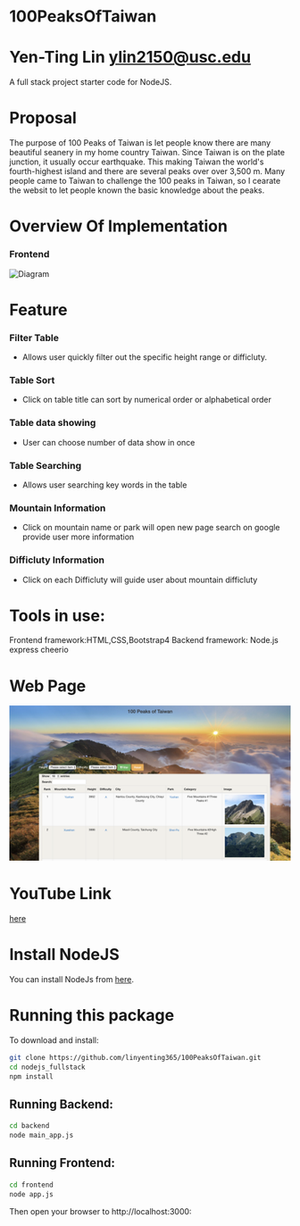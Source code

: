 # 100PeaksOfTaiwan
# Yen-Ting Lin ylin2150@usc.edu
A full stack project starter code for NodeJS.
# Proposal
The purpose of 100 Peaks of Taiwan is let people know there are many beautiful seanery in my home country Taiwan. Since Taiwan is on the plate junction, it usually occur earthquake. This making Taiwan the world's fourth-highest island and there are several peaks over over 3,500 m. Many people came to Taiwan to challenge the 100 peaks in Taiwan, so I cearate the websit to let people known the basic knowledge about the peaks. 
# Overview Of Implementation
### Frontend 
<img alt="Diagram" src="https://github.com/linyenting365/100PeaksOfTaiwan.git/FullStack?raw=true" width="400" text-align="center">


# Feature
### Filter Table
* Allows user quickly filter out the specific height range or difficluty. 
### Table Sort 
* Click on table title can sort by numerical order or  alphabetical order
### Table data showing 
* User can choose number of data show in once
### Table Searching
* Allows user searching key words in the table 
### Mountain Information
* Click on mountain name or park will open new page search on google provide user more information
### Difficluty Information
* Click on each Difficluty will guide user about mountain difficluty

# Tools in use:
Frontend framework:HTML,CSS,Bootstrap4
Backend framework: Node.js express cheerio


# Web Page

![GitHub Logo](WebPage.png)
# YouTube Link
[here](https://youtu.be/_F54roA_pxI)
# Install NodeJS

You can install NodeJs from [here](https://nodejs.org/en/download/).

# Running this package

To download and install:

```bash
git clone https://github.com/linyenting365/100PeaksOfTaiwan.git
cd nodejs_fullstack
npm install
```

## Running Backend:
```bash
cd backend
node main_app.js
```


## Running Frontend:
```bash
cd frontend
node app.js
```
Then open your browser to http://localhost:3000:
